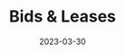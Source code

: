 ---
categories: ["Concepts"]
tags: []
weight: 4
title: "Bids & Leases"
linkTitle: "Bids & Leases"
date: 2023-03-30
---